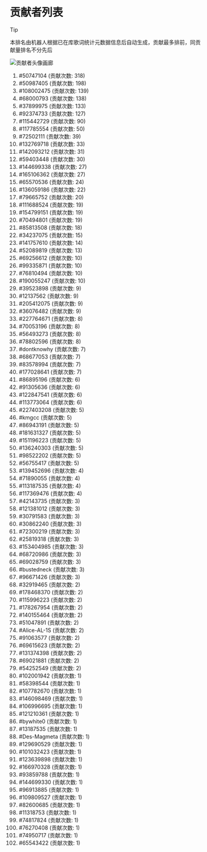 # 贡献者列表

> [!TIP]
> 本排名由机器人根据已在库歌词统计元数据信息后自动生成，贡献最多排前，同贡献量排名不分先后

![贡献者头像画廊](./CONTRIBUTORS.svg)

1. #50747104 (贡献次数: 318)
2. #50987405 (贡献次数: 198)
3. #108002475 (贡献次数: 139)
4. #68000793 (贡献次数: 138)
5. #37899975 (贡献次数: 133)
6. #92374733 (贡献次数: 127)
7. #115442729 (贡献次数: 90)
8. #117785554 (贡献次数: 50)
9. #72502111 (贡献次数: 39)
10. #132769718 (贡献次数: 33)
11. #142093212 (贡献次数: 31)
12. #59403448 (贡献次数: 30)
13. #144699338 (贡献次数: 27)
14. #165106362 (贡献次数: 27)
15. #65570536 (贡献次数: 24)
16. #136059186 (贡献次数: 22)
17. #79665752 (贡献次数: 20)
18. #111688524 (贡献次数: 19)
19. #154799151 (贡献次数: 19)
20. #70494801 (贡献次数: 19)
21. #85813508 (贡献次数: 18)
22. #34237075 (贡献次数: 15)
23. #141757610 (贡献次数: 14)
24. #52089819 (贡献次数: 13)
25. #69256612 (贡献次数: 10)
26. #99335871 (贡献次数: 10)
27. #76810494 (贡献次数: 10)
28. #190055247 (贡献次数: 10)
29. #39523898 (贡献次数: 9)
30. #12137562 (贡献次数: 9)
31. #205412075 (贡献次数: 9)
32. #36076482 (贡献次数: 9)
33. #227764671 (贡献次数: 8)
34. #70053196 (贡献次数: 8)
35. #56493273 (贡献次数: 8)
36. #78802596 (贡献次数: 8)
37. #dontknowhy (贡献次数: 7)
38. #68677053 (贡献次数: 7)
39. #83578994 (贡献次数: 7)
40. #177028641 (贡献次数: 7)
41. #86895196 (贡献次数: 6)
42. #91305636 (贡献次数: 6)
43. #122847541 (贡献次数: 6)
44. #113773064 (贡献次数: 6)
45. #227403208 (贡献次数: 5)
46. #kmgcc (贡献次数: 5)
47. #86943191 (贡献次数: 5)
48. #181631327 (贡献次数: 5)
49. #151196223 (贡献次数: 5)
50. #136240303 (贡献次数: 5)
51. #98522202 (贡献次数: 5)
52. #56755417 (贡献次数: 5)
53. #139452696 (贡献次数: 4)
54. #71890055 (贡献次数: 4)
55. #113187535 (贡献次数: 4)
56. #117369476 (贡献次数: 4)
57. #42143735 (贡献次数: 3)
58. #121381012 (贡献次数: 3)
59. #30791583 (贡献次数: 3)
60. #30862240 (贡献次数: 3)
61. #72300219 (贡献次数: 3)
62. #25819318 (贡献次数: 3)
63. #153404985 (贡献次数: 3)
64. #68720986 (贡献次数: 3)
65. #69028759 (贡献次数: 3)
66. #bustedneck (贡献次数: 3)
67. #96671426 (贡献次数: 3)
68. #32919465 (贡献次数: 2)
69. #178468370 (贡献次数: 2)
70. #115996223 (贡献次数: 2)
71. #178267954 (贡献次数: 2)
72. #140155464 (贡献次数: 2)
73. #51047891 (贡献次数: 2)
74. #Alice-AL-1S (贡献次数: 2)
75. #91063577 (贡献次数: 2)
76. #69615623 (贡献次数: 2)
77. #131374398 (贡献次数: 2)
78. #69021881 (贡献次数: 2)
79. #54252549 (贡献次数: 2)
80. #102001942 (贡献次数: 1)
81. #58398544 (贡献次数: 1)
82. #107782670 (贡献次数: 1)
83. #146098469 (贡献次数: 1)
84. #106996695 (贡献次数: 1)
85. #121210361 (贡献次数: 1)
86. #bywhite0 (贡献次数: 1)
87. #13187535 (贡献次数: 1)
88. #Des-Magmeta (贡献次数: 1)
89. #129690529 (贡献次数: 1)
90. #101032423 (贡献次数: 1)
91. #123639898 (贡献次数: 1)
92. #166970328 (贡献次数: 1)
93. #93859788 (贡献次数: 1)
94. #144699330 (贡献次数: 1)
95. #96913885 (贡献次数: 1)
96. #109809527 (贡献次数: 1)
97. #82600685 (贡献次数: 1)
98. #11318753 (贡献次数: 1)
99. #74817824 (贡献次数: 1)
100. #76270408 (贡献次数: 1)
101. #74950717 (贡献次数: 1)
102. #65543422 (贡献次数: 1)
